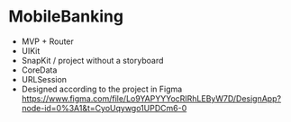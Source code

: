 # MobileBanking

- MVP + Router
- UIKit
- SnapKit / project without a storyboard
- CoreData
- URLSession
- Designed according to the project in Figma 
https://www.figma.com/file/Lo9YAPYYYocRIRhLEByW7D/DesignApp?node-id=0%3A1&t=CyoUqywgo1UPDCm6-0
